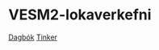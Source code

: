 # VESM2-lokaverkefni
[Dagbók](https://github.com/larusarmann/VESM2-lokaverkefni/wiki)
[Tinker](https://www.tinkercad.com/things/1psHEH8I5UP)
